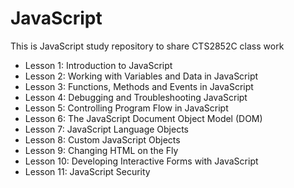 # JavaScript
This is JavaScript study repository to share CTS2852C class work 
* Lesson 1: Introduction to JavaScript
* Lesson 2: Working with Variables and Data in JavaScript
* Lesson 3: Functions, Methods and Events in JavaScript
* Lesson 4: Debugging and Troubleshooting JavaScript
* Lesson 5: Controlling Program Flow in JavaScript
* Lesson 6: The JavaScript Document Object Model (DOM)
* Lesson 7: JavaScript Language Objects
* Lesson 8: Custom JavaScript Objects
* Lesson 9: Changing HTML on the Fly
* Lesson 10: Developing Interactive Forms with JavaScript
* Lesson 11: JavaScript Security
